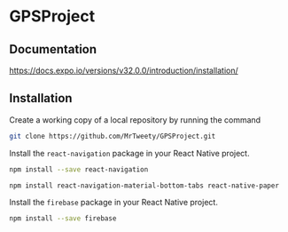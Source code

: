 # GPSProject

## Documentation
https://docs.expo.io/versions/v32.0.0/introduction/installation/

## Installation
Create a working copy of a local repository by running the command
```sh
git clone https://github.com/MrTweety/GPSProject.git
```


Install the `react-navigation` package in your React Native project.
```sh
npm install --save react-navigation

npm install react-navigation-material-bottom-tabs react-native-paper
```
Install the `firebase` package in your React Native project.
```sh
npm install --save firebase
```
